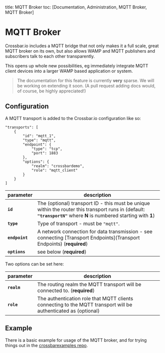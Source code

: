 title: MQTT Broker
toc: [Documentation, Administration, MQTT Broker, MQTT Broker]

# MQTT Broker

Crossbar.io includes a MQTT bridge that not only makes it a full scale, great MQTT broker on its own, but also allows WAMP and MQTT publishers and subscribers talk to each other transparently.

This opens up whole new possibilities, eg immediately integrate MQTT client devices into a larger WAMP based application or system.

> The documentation for this feature is currently **very** sparse. We will be working on extending it soon. (A pull request adding docs would, of course, be highly appreciated!)

## Configuration

A MQTT transport is added to the Crossbar.io configuration like so:

```
"transports": [
    {
        "id": "mqtt_1",
        "type": "mqtt",
        "endpoint": {
            "type": "tcp",
            "port": 1883
        },
        "options": {
            "realm": "crossbardemo",
            "role": "mqtt_client"
        }
    }
]
```

parameter | description
---|---
**`id`** | The (optional) transport ID - this must be unique within the router this transport runs in (default: **`"transportN"`** where **N** is numbered starting with **1**)
**`type`** | Type of transport - must be `"mqtt"`.
**`endpoint`** | A network connection for data transmission - see connecting [Transport Endpoints](Transport Endpoints) (**required**)
**`options`** | see below (**required**)

Two options can be set here:

parameter | description
---|---
**`realm`** | The routing realm the MQTT transport will be connected to. (**required**)
**`role`** | The authentication role that MQTT clients connecting to the MQTT transport will be authenticated as (optional)

## Example

There is a basic example for usage of the MQTT broker, and for trying things out in the [crossbarexamples repo](https://github.com/crossbario/crossbar-examples/mqtt).
